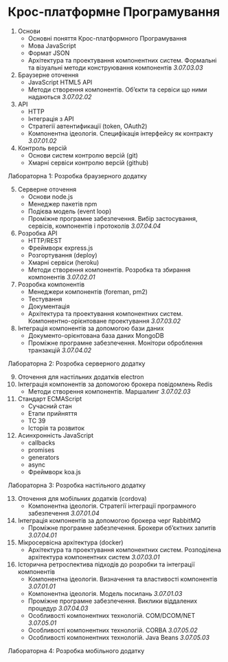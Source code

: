 # Крос-платформне Програмування

1. Основи
    - Основні поняття Крос-платформного Програмування
    - Мова JavaScript
    - Формат JSON
    - Архітектура та проектування компонентних систем. Формальні та візуальні методи конструювання компонентів *3.07.03.03*
2. Браузерне оточення
    - JavaScript HTML5 API
    - Методи створення компонентів. Об’єкти та сервіси що ними надаються *3.07.02.02*
3. API
    - HTTP
    - Інтеграція з API
    - Стратегії автентификації (token, OAuth2)
    - Компонентна ідеологія. Специфікація інтерфейсу як контракту *3.07.01.02*
4. Контроль версій
    - Основи систем контролю версій (git)
    - Хмарні сервіси контролю версій (github)

Лабораторна 1: Розробка браузерного додатку

5. Серверне оточення
    - Основи node.js
    - Менеджер пакетів npm
    - Подієва модель (event loop)
    - Проміжне програмне забезпечення. Вибір застосування, сервісів, компонентів і протоколів *3.07.04.04*
6. Розробка API
    - HTTP/REST
    - Фреймворк express.js
    - Розгортування (deploy)
    - Хмарні сервіси (heroku)
    - Методи створення компонентів. Розробка та збирання компонентів *3.07.02.01*
7. Розробка компонентів
    - Менеджери компонентів (foreman, pm2)
    - Тестування
    - Документація
    - Архітектура та проектування компонентних систем. Компонентно-орієнтоване проектування *3.07.03.02*
8. Інтеграція компонентів за допомогою бази даних
    - Документо-орієнтована база даних MongoDB
    - Проміжне програмне забезпечення. Монітори оброблення транзакцій *3.07.04.02*

Лабораторна 2: Розробка серверного додатку

9. Оточення для настільних додатків electron
10. Інтеграція компонентів за допомогою брокера повідомлень Redis
    - Методи створення компонентів. Маршалинг *3.07.02.03*
11. Стандарт ECMAScript
    - Сучасний стан
    - Етапи прийняття
    - TC 39
    - Історія та розвиток
12. Асинхронність JavaScript
    - callbacks
    - promises
    - generators
    - async
    - Фреймворк koa.js

Лабораторна 3: Розробка настільного додатку

13. Оточення для мобільних додатків (cordova)
    - Компонентна ідеологія. Стратегії інтеграції програмного забезпечення *3.07.01.04*
14. Інтеграція компонентів за допомогою брокера черг RabbitMQ
    - Проміжне програмне забезпечення. Брокери об’єктних запитів *3.07.04.01*
15. Мікросервісна архітектура (docker)
    - Архітектура та проектування компонентних систем. Розподілена архітектура компонентних систем *3.07.03.01*
16. Історична ретроспектива підходів до розробки та інтеграції компонентів
    - Компонентна ідеологія. Визначення та властивості компонентів *3.07.01.01*
    - Компонентна ідеологія. Модель посилань *3.07.01.03*
    - Проміжне програмне забезпечення. Виклики віддалених процедур *3.07.04.03*
    - Особливості компонентних технологій. COM/DCOM/NET *3.07.05.01*
    - Особливості компонентних технологій. CORBA *3.07.05.02*
    - Особливості компонентних технологій. Java Beans *3.07.05.03*

Лабораторна 4: Розробка мобільного додатку

